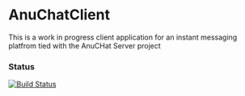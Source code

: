 # AnuChatClient
This is a work in progress client application for an instant messaging platfrom tied with the AnuCHat Server project


### Status
[![Build Status](https://travis-ci.org/simkimsia/UtilityBehaviors.png)](https://travis-ci.org/simkimsia/UtilityBehaviors)
